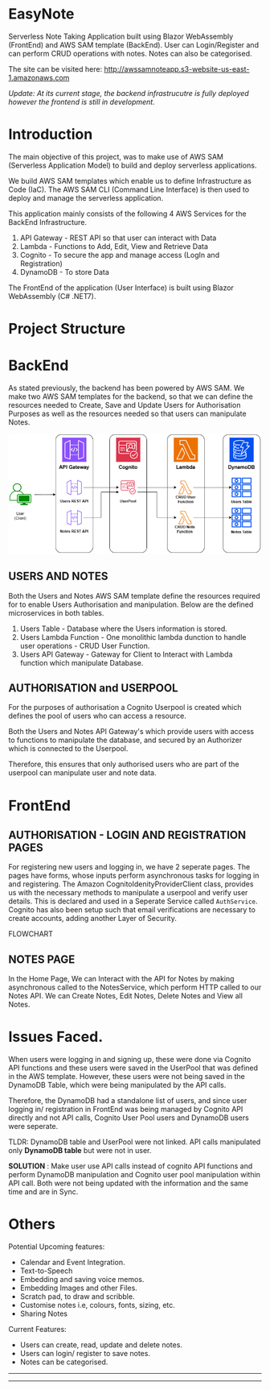 # EasyNote
Serverless Note Taking Application built using Blazor WebAssembly (FrontEnd) and AWS SAM template (BackEnd). User can Login/Register and can perform CRUD operations with notes. Notes can also be categorised.

The site can be visited here: http://awssamnoteapp.s3-website-us-east-1.amazonaws.com 

<i> Update: At its current stage, the backend infrastrucutre is fully deployed however the frontend is still in development. </i>

# Introduction
The main objective of this project, was to make use of AWS SAM (Serverless Application Model) to build and deploy serverless applications. 

We build AWS SAM templates which enable us to define Infrastructure as Code (IaC). The AWS SAM CLI (Command Line Interface) is then used to deploy and manage the serverless application. 

This application mainly consists of the following 4 AWS Services for the BackEnd Infrastructure.
1) API Gateway - REST API so that user can interact with Data
2) Lambda - Functions to Add, Edit, View and Retrieve Data
3) Cognito - To secure the app and manage access (LogIn and Registration)
4) DynamoDB - To store Data

The FrontEnd of the application (User Interface) is built using Blazor WebAssembly (C# .NET7).


# Project Structure

# BackEnd
As stated previously, the backend has been powered by AWS SAM. We make two AWS SAM templates for the backend, so that we can define the resources needed to Create, Save and Update Users for Authorisation Purposes as well as the resources needed so that users can manipulate Notes.

<img src="./aws chart (1).png" title="architectural overview of BackEnd">

## USERS AND NOTES
Both the Users and Notes AWS SAM template define the resources required for to enable Users Authorisation and manipulation. Below are the defined microservices in both tables. 

1) Users Table - Database where the Users information is stored.
2) Users Lambda Function - One monolithic lambda dunction to handle user operations - CRUD User Function.
3) Users API Gateway - Gateway for Client to Interact with Lambda function which manipulate Database.

## AUTHORISATION and USERPOOL

For the purposes of authorisation a Cognito Userpool is created which defines the pool of users who can access a resource.

Both the Users and Notes API Gateway's which provide users with access to functions to manipulate the database, and secured by an Authorizer which is connected to the Userpool.

Therefore, this ensures that only authorised users who are part of the userpool can manipulate user and note data.

# FrontEnd

## AUTHORISATION - LOGIN AND REGISTRATION PAGES

For registering new users and logging in, we have 2 seperate pages. The pages have forms, whose inputs perform asynchronous tasks for logging in and registering.
The Amazon CognitoIdenityProviderClient class, provides us with the necessary methods to manipulate a userpool and verify user details. This is declared and used in a Seperate Service called `AuthService`. 
Cognito has also been setup such that email verifications are necessary to create accounts, adding another Layer of Security.

FLOWCHART

## NOTES PAGE

In the Home Page, We can Interact with the API for Notes by making asynchronous called to the NotesService, which perform HTTP called to our Notes API. We can Create Notes, Edit Notes, Delete Notes and View all Notes.


# Issues Faced.

When users were logging in and signing up, these were done via Cognito API functions and these users were saved in the UserPool that was defined in the AWS template.
However, these users were not being saved in the DynamoDB Table, which were being manipulated by the API calls. 

Therefore, the DynamoDB had a standalone list of users, and since user logging in/ registration in FrontEnd was being managed by Cognito API directly and not API calls, Cognito User Pool users and DynamoDB users were seperate.

TLDR: DynamoDB table and UserPool were not linked. API calls manipulated only <b>DynamoDB table</b> but were not in user.

<b>SOLUTION</b> : Make user use API calls instead of cognito API functions and perform DynamoDB manipulation and Cognito user pool manipulation within API call. Both were not being updated with the information and the same time and are in Sync.

# Others

Potential Upcoming features:
- Calendar and Event Integration.
- Text-to-Speech
- Embedding and saving voice memos.
- Embedding Images and other Files.
- Scratch pad, to draw and scribble.
- Customise notes i.e, colours, fonts, sizing, etc.
- Sharing Notes

Current Features:
- Users can create, read, update and delete notes.
- Users can login/ register to save notes.
- Notes can be categorised.




------------------------------------------------------------------------------------------
-----------------------------------------------------------------------------------------
